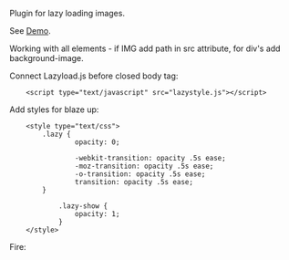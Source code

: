 Plugin for lazy loading images. 

See <a href="http://epic-zhara.ru/demo/lazyload">Demo</a>.

Working with all elements - if IMG add path in src attribute, for div's add background-image.

Connect Lazyload.js before closed body tag:

		<script type="text/javascript" src="lazystyle.js"></script>
		 
Add styles for blaze up:

		<style type="text/css">
			.lazy {
					opacity: 0;
		
					-webkit-transition: opacity .5s ease;
					-moz-transition: opacity .5s ease;
					-o-transition: opacity .5s ease;
					transition: opacity .5s ease;
		    }
		
				.lazy-show {
				    opacity: 1;
				}
		</style>

Fire: 
	<script>	
		Lazyload.start()
	</script>
